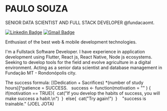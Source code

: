 # PAULO SOUZA

SENIOR DATA SCIENTIST AND FULL STACK DEVELOPER @fundacaomt.

[![Linkedin Badge](https://img.shields.io/badge/-Paulo%20Souza-6633cc?style=flat-square&logo=Linkedin&logoColor=white&link=https://www.linkedin.com/in/paulohnsouza/)](https://www.linkedin.com/in/paulohnsouza) 
[![Gmail Badge](https://img.shields.io/badge/-souza.phn.agro@gmail.com-6633cc?style=flat-square&logo=Gmail&logoColor=white&link=mailto:souza.phn.agro@gmail.com)](mailto:souza.phn.agro@gmail.com)

Enthusiast of the best web & mobile development technologies.

I'm a Fullstack Software Developer. I have experience in application development using Flutter, React js, React Native, Node js ecosystems. Seeking to develop tools for the field and evolve agriculture in a digital environment. Acting as a senior data scientist and database management in Fundação MT - Rondonópolis city.

The success formula:
[(Dedication + Sacrifices) *(number of study hours)]^patience = SUCCESS. &nbsp;
success <- function(motivation = "" ) {&nbsp;
if(motivation == TRUE){&nbsp;
cat("If you develop the habits of success, you will make success a habit.\n")&nbsp;
}&nbsp;
else{&nbsp;
cat("Try again!")&nbsp;
}&nbsp;
&nbsp;
"success is trainable." (JOEL JOTA)
